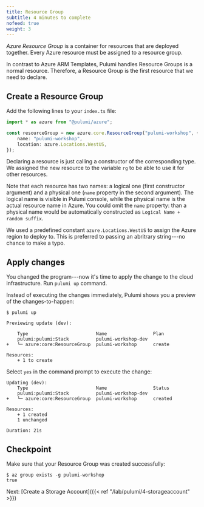 ```yaml
---
title: Resource Group
subtitle: 4 minutes to complete
nofeed: true
weight: 3
---
```


*Azure Resource Group* is a container for resources that are deployed together. Every Azure resource must be assigned to a resource group.

In contrast to Azure ARM Templates, Pulumi handles Resource Groups is a normal resource. Therefore, a Resource Group is the first resource that we need to declare.

## Create a Resource Group

Add the following lines to your `index.ts` file:

``` ts
import * as azure from "@pulumi/azure";

const resourceGroup = new azure.core.ResourceGroup("pulumi-workshop", {
    name: "pulumi-workshop",
    location: azure.Locations.WestUS,
});
```

Declaring a resource is just calling a constructor of the corresponding type. We assigned the new resource to the variable `rg` to be able to use it for other resources.

Note that each resource has two names: a logical one (first constructor argument) and a physical one (`name` property in the second argument). The logical name is visible in Pulumi console, while the physical name is the actual resource name in Azure. You could omit the `name` property: than a physical name would be automatically constructed as `Logical Name + random suffix`.

We used a predefined constant `azure.Locations.WestUS` to assign the Azure region to deploy to. This is preferred to passing an abritrary string---no chance to make a typo.

## Apply changes

You changed the program---now it's time to apply the change to the cloud infrastructure. Run `pulumi up` command.

Instead of executing the changes immediately, Pulumi shows you a preview of the changes-to-happen:

```
$ pulumi up

Previewing update (dev):

    Type                         Name                 Plan
    pulumi:pulumi:Stack          pulumi-workshop-dev
+   └─ azure:core:ResourceGroup  pulumi-workshop      create

Resources:
    + 1 to create
```

Select `yes` in the command prompt to execute the change:

```
Updating (dev):
    Type                         Name                 Status
    pulumi:pulumi:Stack          pulumi-workshop-dev
+   └─ azure:core:ResourceGroup  pulumi-workshop      created

Resources:
    + 1 created
    1 unchanged

Duration: 21s
```

## Checkpoint

Make sure that your Resource Group was created successfully:

```
$ az group exists -g pulumi-workshop
true
```

Next: [Create a Storage Account]({{< ref "/lab/pulumi/4-storageaccount" >}})